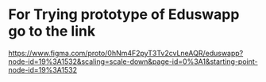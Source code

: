 # For Trying prototype of Eduswapp go to the link

https://www.figma.com/proto/0hNm4F2pyT3Tv2cvLneAQR/eduswapp?node-id=19%3A1532&scaling=scale-down&page-id=0%3A1&starting-point-node-id=19%3A1532
